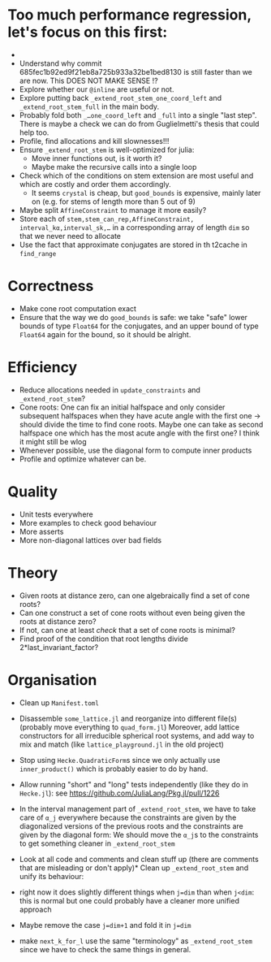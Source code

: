 # Too much performance regression, let's focus on this first:

*   
*   Understand why commit 685fec1b92ed9f21eb8a725b933a32be1bed8130 is still faster than we are now.
    This DOES NOT MAKE SENSE !?
*   Explore whether our `@inline` are useful or not.
*   Explore putting back `_extend_root_stem_one_coord_left` and `_extend_root_stem_full` in the main body.
*   Probably fold both `_…one_coord_left` and `_full` into a single "last step". There is maybe a check we can do from Guglielmetti's thesis that could help too.
*   Profile, find allocations and kill slownesses!!!
*   Ensure `_extend_root_stem` is well-optimized for julia:
    *   Move inner functions out, is it worth it?
    *   Maybe make the recursive calls into a single loop
*	Check which of the conditions on stem extension are most useful and which are costly and order them accordingly.
    *   It seems `crystal` is cheap, but `good_bounds` is expensive, mainly later on (e.g. for stems of length more than 5 out of 9)
*   Maybe split `AffineConstraint` to manage it more easily?
*   Store each of `stem,stem_can_rep,AffineConstraint, interval_kα,interval_sk,…` in a corresponding array of length `dim` so that we never need to allocate
*   Use the fact that approximate conjugates are stored in th t2cache in `find_range`

# Correctness

*	Make cone root computation exact
*   Ensure that the way we do `good_bounds` is safe: we take "safe" lower bounds of type `Float64` for the conjugates, and an upper bound of type `Float64` again for the bound, so it should be alright.

# Efficiency

*	Reduce allocations needed in `update_constraints` and `_extend_root_stem`? 
*	Cone roots: One can fix an initial halfspace and only consider subsequent halfspaces when they have acute angle with the first one → should divide the time to find cone roots.
    Maybe one can take as second halfspace one which has the most acute angle with the first one? I think it might still be wlog
*	Whenever possible, use the diagonal form to compute inner products
*	Profile and optimize whatever can be.

# Quality

*	Unit tests everywhere
*	More examples to check good behaviour
*	More asserts
*	More non-diagonal lattices over bad fields

# Theory

*	Given roots at distance zero, can one algebraically find a set of cone roots?
*	Can one construct a set of cone roots without even being given the roots at distance zero?
*	If not, can one at least *check* that a set of cone roots is minimal?
*	Find proof of the condition that root lengths divide 2*last_invariant_factor?

# Organisation

*	Clean up `Manifest.toml`
*	Disassemble `some_lattice.jl` and reorganize into different file(s) (probably move everything to `quad_form.jl`)
  Moreover, add lattice constructors for all irreducible spherical root systems, and add way to mix and match (like `lattice_playground.jl` in the old project)
*	Stop using `Hecke.QuadraticForm`s since we only actually use `inner_product()` which is probably easier to do by hand.
*	Allow running "short" and "long" tests independently (like they do in `Hecke.jl`): see https://github.com/JuliaLang/Pkg.jl/pull/1226
*	In the interval management part of `_extend_root_stem`, we have to take care of `α_j` everywhere because the constraints are given by the diagonalized versions of the previous roots and the constraints are given by the diagonal form: We should move the `α_j`s to the constraints to get something cleaner in `_extend_root_stem`
*	Look at all code and comments and clean stuff up (there are comments that are misleading or don't apply)* Clean up `_extend_root_stem` and unify its behaviour: 

  * right now it does slightly different things when `j=dim` than when `j<dim`: this is normal but one could probably have a cleaner more unified approach
  * Maybe remove the case `j=dim+1` and fold it in `j=dim`
  * make `next_k_for_l` use the same "terminology" as `_extend_root_stem` since we have to check the same things in general.
